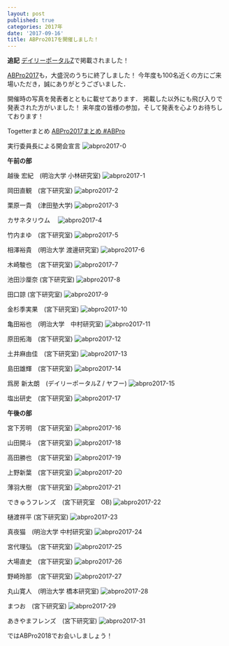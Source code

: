```yaml
---
layout: post
published: true
categories: 2017年
date: '2017-09-16'
title: ABPro2017を開催しました！
---
```

**追記** [デイリーポータルZ](http://portal.nifty.com/kiji/171005200841_1.htm)で掲載されました！

[ABPro2017](https://abpro.jp/2017/)も，大盛況のうちに終了しました！
今年度も100名近くの方にご来場いただき，誠にありがとうございました．

開催時の写真を発表者とともに載せてあります．
掲載した以外にも飛び入りで発表された方がいました！
来年度の皆様の参加，そして発表を心よりお待ちしております！

Togetterまとめ
[ABPro2017まとめ #ABPro](https://togetter.com/li/1151287)


実行委員長による開会宣言
![abpro2017-0](https://lh3.googleusercontent.com/AQ3CsRAEkICaBmCFP4894551shhMj7ssWPVnGqMrm8a6jAJuyPbs7MOJmV9uIBWjSU5IWP-B6Rjj8FNt809LFRnoJAI3CkavWIqYx180sLxSOnqIXAsGtK12H7HVvXk6UIQWpkH-_wRNqMFWITLwUCPBj7CnRhLQaAepYki8k9icDZdg_errf4_iFVdzNijNUYUVidWmlR8XD1y0uwa6jVHCywcAzRorzvsO_gaPpP-bZWPCI7w_yU9CvRsyInLtiEzmQUZUpXDciVAGzwNJqZWH39BTkIKWUxS0ayxM5yf_MRXKXolltk3sDidLvx3TN1A9CLz7XTdn25f94GPI9tOHFLLEnNidp1UyJFRApUXNvDYHqeF92l38Uy__Fxtv-RN4YwHTmTUQdY93nrj25eGVo1KUT3R-bzLRqzIVrAd5bT0BO2cwkxWfj-GWX6U1xBwob9PPy11_cnjqBrboA3Qfj7KHLOb89nws5DpaYp8bhti1VuxKo04K0E-M-EklqQYHrpGaBTT6Wnst7CHunA0xHqZXP52bM51FnB28z58n434Q_aIn8xeStsMPgrrjS6KH87QwHuWFw3FS99e9c3T5IN5xAuaNECp96wr1kTTpomjTlVNvVoiEE6uT5VnKWkEYbr6Qj50cH3BfqZ3cum9u3oT2tgnmGUM=w652-h408-no)

**午前の部**

越後 宏紀　(明治大学 小林研究室)
![abpro2017-1](https://lh3.googleusercontent.com/YJ8cAiF6YMgDJEFEBFXimW2Lu2HNPpLe7Ugpsz1Cqg9q1Egm5861a42agc2H2yKEDjYB5ohQFMzg9RmRFZ-pDj6T30qczMpRrZY8TQtk9mZf76d0t6Apx_76UpQAgiBVivXpCgqch9-3vW7VROq10pONERsjrn0wnOTJ-ffy9rXqiHnJ5an_Av9lzLxADZ5g-Re8bokuprae_U7Ngb0MNo8JLcn4sa65lcUUmWAf7DGu43mWZcmQdGGTGkXYk2tBi4fssNCBkyRWK3JUANVjcZTrAYBo7jqMPnhwstXDX27tppQB5u7FCqCFfj2cuLxwCNRD5TmnK_EdIA5dprBWMG8PvqbaheiOOTW42SYkWFcPgY1Fibe0smSuzGYwIqvv1CxUxcc3zOB2R-CfxGG1VGYa3T5z6ItkLRWBJYKFLA9ofL75xfw5CxVyw5w1tChQHRK6LzmiNr8EJx9lz3clY5po2J4NTsh8YofBAt0sAvXGQ-tx2vCg_UhC8XbrgxTiKT33CSc8tl3mXl5FssPMza5QPbxzXlxs2aSgV93Fr23o5G5p5mG3nhwrrFqNuf0-EthrBlzM_XtRnZUP_GgNlQih_JYVtxNPEtSmMQ15qG2UFbEdxObUs1tWa61KM_vLFzFMa6Nva49fUh6XqDsCZD_pVTZlNwzYbMM=w652-h408-no)

岡田直観　(宮下研究室)
![abpro2017-2](https://lh3.googleusercontent.com/cMsnFd2MilLN5Oc8ukeVtzD-Kab2Bj3pdayURED-8I6WqljFDD6Ye2Pm0aUNHPB5ONPzyLcJ2-bD3TUxOBr076Oy9YACdKRHNTLqupSfuf7E70-A_dOOi9eiQaEpAlPm_LzLpJ5kUGS9KWVCQJTeJQt4WD0KF7YxOkqnEZRMkOgWpdAEavxwhuz38qbxERYreW4My9eBpt-2J4vtPTvck1SmXQ5nv51qrtnD3tHOkNvBJFvMM9ZYYCzZyRS7TJVnghX5rtmm0A_NOkm5ItkFixvpFdrcra9jG2zH7GSXvDsp8qxYnoB6Az2TIX6W6xFntD4hgs_ILHYrPq5rBPQw1bEluXS2unqmLD2cFmJtDxtQmHTswjEz-SdDt1BAettYoHDaGbgsPVg_TWW7jrBypO2aJ8fTXvMFFAPaV6XjW824Zcno5P-zDEpyObltoTcqAwLlG-8mJKzX5qq0PDy8Pp7m75Jm8nsmB9Lo2XdD-UaI61TPQQaBuwnFBl9xnD0K7C2Tp4QkU6mKT2TknYwjJUKtoaFLIY3yk50vQjwDT0XKgrOpxf-2nDfU81sr9TL6CxaIERsmC9r_fsym0fC-DbikKErh5O7YOHpacwIgAg=w652-h408-no)

栗原一貴　(津田塾大学)
![abpro2017-3](https://lh3.googleusercontent.com/RsQJT8ZRHNtv3BskrkjtTbHvLvnqnKput5eq4rDYkVUiYw6WAqEWNRX0ED3g7qV0At6O0pF3FxjA_gFfEgOGJDmoR7DFLm11oa39C-1M_KPvUC-cAPG_eSSyrLOQ8C8pBQCjJoN2uqPwChhtrB8nwdlyAQZcV4FRRqOmca3wi0r595zsoxKSrC74WJYtRH30MMec0XvTSSNhU_Qk4tmtk7s0ukYlLpESMWTCr6f4UrOHQQPvHTrLrcNhz8IqvaaGucMaLsmsBVw6eR5rwAaDIpFxtHOwpUKJGgcRIURX4LlOkm61lSW0uLfXnBbOl2aNGOk37XgGxVeil8MIgRm-0qSRngant656johQiN30o3ZiFYdaXETt2X5PCmCtCaVUtCNk5tNUDi0crIR4MWiQXwGQY7p8BTLNLlqdx32sF6yVTvRoW9BO9sVK77laS9jfVNe2GfmK4y1B_rZoTvt-lX6-XGenX2Of_TtTn7acSYplkkwbWBv_4YgQ55AX664JW1DHvBFxKgJ6jA-ZOxI77B026raowat2yAlvGw4pcNM9-eraj2iT8Oo4KDQqzNulFHH__9R6BZz1o8p1wwY552Sn6b21BNPYJRq7qNh_kA=w652-h408-no)

カサネタリウム　
![abpro2017-4](https://lh3.googleusercontent.com/HnUOwDPeWXaKkF7Z3FqKINmuut3GFWd7tjpub-zM5HUF-1OVoyAUcckRGARyiRervcMJ7BTmSLEM3ZDpWsK6NzXC1qce4bEDdUY4Qt4e35J7x3YyiNjQ2KG9T8IGa4xSA3gKCHuj4IUbuMH_GuwxElGq1dN2Pbn915WXrFfAw0Lj9hJBoQE-UpQdLqkoj4030qvfZg4LlOLfGzOOpYnDb9LxW-XemFVyPZ_7bbwnKX2-X7PX868tsUtAm9sIrPIQzaJRq56LfSDqHbhNJA1ZxhjxuD1y31xoUHR9skfcXkSMNqxSXa1qj-xkvWKl_qQoEY3lsZ_1o8syWo8PJe6lUkY7NEdrSlPPVV3aK85DuP0o3onTZFZceav3uSxqZxM-zwEloMjTsa3afJxn3U6PlUMhv1BV7NtYQ13thjWd1uFuPDdR_fHGCaN3Z61iE1RFe4X5A-COLJK6jMY6Je-59zYcHKIoSua4DcsVU8QenCCsDdA8VXexhqF3BJmpcoDYiByx7z7lM0zE9nShNvJVVRzpCtbYX_YPsSbUBv6MK0opA3wwxqNq8kf4Uz63JJbXNtbcZNXDQ66r0uKXb5zpIryZMzeUyJ2HxC-q-1jSzQ=w652-h408-no)

竹内まゆ　(宮下研究室)
![abpro2017-5](https://lh3.googleusercontent.com/0cICOveDMX2x-NJlNlRv-hkQRcV_80EWxScA9E9Hh5iJBHGl3ry7lmkiefXJrNolrytZ28gTcFZcTfnMSMWfRPO8ZAJrqrGb1XKuFsZStGKhv-YhR1CNSBI0gZFqQ_BnPyaCmqsyIIqhsaD0BCmaWUT4oIcqL8UU6kFadPBudI-t8MN_m16JcumLmi7Y4RnqzawS1q40tdWGWSAmXr0FVoPTLyv4GVfUj0bU21oGDUGt9tVhIIhjAd53Psyd5sfrYyjDggndn0TCOJ8StvW01D2MfsfYJylC4ha4ncfab0ODytK4SsyyQr9jbT480sQaXpDwCZg4KWaPmLMJTMNTWiX0z1blBfWiE-u66SuNmsdg90XXe9cPvAKHpuK4FP2YtuGV3uVrNn7LYGDwjnax5DQJkEUXfYUy0YYOFiqfBgl8UlW5LENGQ2tfJi1Yf1v264Sg6zT5dofi-oKePUzwcE2WLf7ZB9aaSonldEU-7S87VY-ghhvSn4KNb6R9NG1rGCVFtqfqg-1ISrNO8qlfmmcJjTdbb1766CGugSPMefYjHIBKab492xo1NB3TNtSW7ARdS678yF5oXzetXAS5_aCoeNycMyg5uKqA4C-WwA=w652-h408-no)

相澤裕貴　(明治大学 渡邊研究室)
![abpro2017-6](https://lh3.googleusercontent.com/q9yELim8t4yeBufkV6uOMp6yBwnR8ue7necgcObmgItYJXNe8lk9QW8lP0dNL8lIz8vHS8GfKppurXewWmSeshPQk23bXrUh6AUhAG6RDd7LAjv76dHHa_2ZvDjRDlHQwQK7RuNEjTQjexWTYnKU6aSHnilh3iNBblTPH2eMW8g7ZNnyrjbIbeFEzhlJ-PDUf80ZsuFtLVGPj19XY5eqDzMK8u5UYz0xTeC-1YcKSVinsgUUOuuZEgMEsxVEcznfLujiuRgTxmwLWydC_H-dkSITV_OVsvQF_9CBPORofa2UO14yNUMQJkNg3u76e1Zf1GRWC-zQpjTjf8bPlWNrciaGBAybIUgKjtMQHaRXsz9KvkFI3PXbIb_lsKOawtRq5rcPyPFKATvXKawNKTtwWNo-KRp77teJvtbU5R7hyOHEyZxSQcLPQb_PW-fTBVsPLSevI9q2wT47v3W8UY1g2Sl9tMMjccNegphnBpCVDmRuDTFzI8O4HvXJ2en1piuS3HSp8MZBCyka4Z237WK3PExoeVKhWWDEeFBgO4HfjQ85YtVdRzWFwYpo3qYJcam_F8fR0T-y39u8eonck_CHXxULcxbNXev4X4EsES9cqQ=w652-h408-no)

木崎駿也　(宮下研究室)
![abpro2017-7](https://lh3.googleusercontent.com/HXiu8uURhfyklsC67gsQB27WBoRT806V8uZ7vHFR1TbRQHGIf7UVJwjOK51Q8ROT3Xur73hs3qUNVpqs0QnE2hNHp_ZVXCz7vGrfW9hwBNMFmugOCe_bT7S3v0sfcfXlfzOkFqRIWggJsHnOev96hfM4Mh_21DWHSCS1BuD_xz8g3f-6hMAd4i-5lRuE5uRzNU1D0-pIS5XAk9Mwg-ZjnpO9t9c7TKx0EjUqsi1BJF_e5S6WHx326Dthq-ATaEEaTaFIFlj5vBxJ8rkj9kDYGRsWIfcgLvdfounaX8gaClZfwQBgB-dTBioVfFUmKT0kE9IiHXSSizuxXwTQ0MzFJ0R7Rlenxp6KkMpWn3cM1G2b1tDnOkXdEVNjlZ10PSEBVissLH9aUy7pBLdly1rTZqxKPnTkAMuk9VWsFmN_bZnKG2Wnza-lrP46tE0EmyToluf3EDViCdWksnHF9YpaW5x5Hfae7GfYOxzDvfWd_OtfSMntfDfUm9-VxZI-WAv7WC1mY_kxvpLeCxJJ-cxWgPwIZTj6-Tgz07ZpI4SYtZL_ttfth1_GcuqGrDU0jh2IIqaa8xfEVOInMslkwkhx-U2nKILyMg_ZDfGwfuFlkg=w652-h408-no)

池田沙厘奈 (宮下研究室)
![abpro2017-8](https://lh3.googleusercontent.com/IrG_Ji8RAEzJs-QlD_pYbhmcVActoLuCmRMrlyPwgvXSlIuLBqjwxsUuoFJeYZhWCp4o3o-NZnAujYfXI4IfJe4USeSSvoZAtRtYidW3rUS15ZJRn2hoHsXebD5OhX_lC4QikshIa4M550B-bw4YQui985NlVg8scP5lt88Z9OC9cCAo9vZmeK2wSV6A-pjRvETfrR3rXSkjCvXIfdaB4xq3AOTK2aS9jZqPYQsxbx5GJReQn1riyJHcHlxjhwuNYdPliqcqeukmN5kYFiyW8684AH2UMI2MLeeSFN1RjvDjCD8Jt26Yp0wzT_U8bASgv6H_brsLzrpKRRfoegf9Mmx2ln9nPyu2NQee5euiRm5KGCj-YdjtSYhD266haAQ7pbfKVC9bVCe0yhIWZ2U2sWzAlhQ66EZDRb1vKCVnXUaAF1nOSHOHMt4qCBPu4DvHc1IolmPj2SAXn_aNg1QQG9Ze1L9KjLM95O38CyUSz9db0sHO2appNi5po5yFJqe_WnP9Zf3T0wPTvx5KUrcFGDLpF-k768Hi5xSencaUQPFEowJymIfYS_my73uUCD39noHs21z7qkswXpNjN4bHzoV15YAkpGynV31vlGZBfg=w652-h408-no)

田口諒 (宮下研究室)
![abpro2017-9](https://lh3.googleusercontent.com/D7x4AquXbJDzJhauOKGSqOIhrgEybPgcml7Eha8d6qyA-izULhf5_E6lvMs3_KtdxdAUWDhlSpsUHC9Qnwhx2zj7qqiRQDFH00eAKbZxYfsErklTEjf1ltKh90e1vq992vuPtOfhUcZdeqTn-lyRX5Tn7MNR2QXbMRz2hlQwMOGzC1KID03GzR7wyToMf9gr6E8SUtOuXkceatZSIGedurO62sAxJzERm1_MD9Uu3it_iK-u0ACbi9g2zVaUQapLjERwHrBgS2FMBNpkixX71pxXOSQuaRnJGUjbwAGI06cDiEESyUioDvvJ9OhzS03qpQK_LzjKmsEEwWVSITbOmAk9TD00UOp7xsMCD_OqtBRHZGJVYXsAbNJDqrFKIBrUZh3oJ5mv3QsLxG7K4iXUih9WpNtVUolbL6LRT5YP1HA7toEuTL1ca5sCbk6LH4NTReh24yZ34cAVUwd6poVYzIl-l58XPPwCgSXvNrJKh_SFLUHvt0V6WC2R3wsQrtxIvxbBqaYYjKJIp-lSZsN-KXHScT84b26lW0zUi0VsBqV9gQ50i14PKTedTY0ELvGbdRiSXmwtkr_v5GrDsEIZCL8G4mO-XfSpoSoAnGiOPA=w652-h408-no)

金杉季実果　(宮下研究室)
![abpro2017-10](https://lh3.googleusercontent.com/viuQZFh_OTF9_qNyeg2_z5hotjGb86d973Eca9iHCtG4_4Y0hZzty_rj9SWT9-bzS1GkppM3R4dkX4RXqxcgCJ5PaliXFAFFEeN6iLoR-pDRojW_ieEt3UjbFUvYn8HroXoG1XZlXorR-UQ_1cTfBrQNzryndQ6uzSXCcL3gd9OUPjYDq_DoqFcqJtJq3PgR6nvLWNGunyPD_2CXq53fyjifZRoDzmzPU1HhMTt2CSESTjERiFVVcE6clpMaVrTSFSiyH4hRi_v8H-6-ALYFYF7lKSZjD-Uxr5nHufswzlDvY3YvEdN0_8Vw4n4QbjB8VV2TM5LjOkZEZHXZyYRo9OfnP_TlzCLoJqXLhIqYus65WaoZ08ml5N0bekf_LVP4wBZg3zM6EO0TjKk-Ofa_es7ff5oeVkzN-9CjmFR-I2joRe16teibAc3Ljl8VDbtCBQetTlxJvN0QhY56cviJQHrLs5pUL2VUTNtWbs4epRhAdvu7lkw6K_Q4SPU1elFMZjlbUl_CqRyVx_6IyDn1ibhBPZh93O9ZIsjrHE95mgLt1pHCfJYYCHGM73Fy2xfTGbqAySDqB4JvkvAfwb42TwVGIr7anB16bFrdBW3qLQ=w652-h408-no)

亀田裕也　(明治大学　中村研究室)
![abpro2017-11](https://lh3.googleusercontent.com/BbxLxvfHw0KjEW9YUnS_SYD2qGJkXYQK0nuRnjy5W8cyVqLyS5zIn9_yKWxS3Iu0MKQfrelYoWZerykEsSDGGzyRwbPjHk-v_BaZGArCaOOeBsjR8GL-47Os0uSBDGgLKH6vNBynzKMcgJazA1SDtyaAXBRWysYRU7EuI8wnR7quAxNKVs7OpTPpe1SmZLLVlO_jF_y8k0PggNe5hTdytDGlrdv50QOd6f39ljrt8dohVVWop4VuMGeNl7zaJcc1ABgdE1jLyBBlSsz6B98_XCKF6eX3t43e97ewplwv-0Xm51C0GX7sCjWF3Q6d-pm_QUvxTo3gvVlwmLxmMs_14YhRxDP-zPqSIw2wGpkEWtq0vi-_VnxLZyn5wZ33lVPGRHdu0clQoD9v6EcYrtVZEUdDv0CyleVOAJOkDJe-GZa91D8m09kacHhKOBxIaAIR4eeQg7qw4O9iUO9kgB8d8Bns4vrnImUgPNHXZzE-MjlmoNbmqxU79vDO2OshFkbM-3H8GkC9v8lpRNMCrAYRmkGQuXEzxZLkf3_YWsEEKVGthBeWtWwBN2ot89TCfqfvqWD9pWgRtlFggftT_IqTVb1kH6sQp_ia8JS8KSQPEg=w652-h408-no)

原田拓海　(宮下研究室)
![abpro2017-12](https://lh3.googleusercontent.com/S8HuqVfo_DFprRLtsUKL8an0Jw6Do0JtU99zXg_7WxPfHUZkw2sqcHZ7vhuyspCOx3g244-Sd6STL32a55iZrSAoxE0Dgcyk5eUDao_DU7aZ3JlNOZpISouH_jddKqlIhjiGJ_rG_qdK5efyARNLunY3ckDMqHhXtEQ9gIp1680wqx75cw4a2j4UqbRDsLhbtLVky3cezotdpRJ2fjkupoXLNs-Saqd_tINeCP3-u8zOCL3DaUCkXoBy-Srg4roPonPFQWbKMgR51I-L-3U5dSXPFg2JzGi9rcKMK0KmN2OqqhgEu5DkW0-Qcl_sGiArbuG9QxBE2ytzgZfWn6BaI8hiS8A4VkFNsyhG54v7YrXLCzo0frn-M3eqwLmOW9WhDn5sJo82qVSw2Gxz3YjfQGsPCYdJwtv2XC6t-hGgRRUaiafon3M0G10EYL0012zXyfjGMy3ZhSExDxBZ-W23Zxmivu_qs-84b7VkWc-2fT1e3U0j__k-OHLAEgATRI5Jh6gVtaWl9m7_e4FW1mZBqF1-g7IufPnUz9kjDZbA2L7ReLywQ8vSdXSP10NIxeFc_RnpR8Fu_tRrOaLigdMBMuqSfelZ7Mkmx9dL5toLZQ=w652-h408-no)

土井麻由佳　(宮下研究室)
![abpro2017-13](https://lh3.googleusercontent.com/cYZgO4b2S7-HfLr6P2tpOFlBqX73rDujm2NK0xp-6UNNA3Wo2isVhTfVQmTvZzGXE1MZpLc3O0Xys9aiPKMgQirCZ6cEeZPv77BsVoycvAjtOMXYswMke1oVMv4bvWRnSbNS2bx57_i4TlOKuxBpZY-vJmAa8KwNxhHnDI6tGgFg0u3GzTcGez_8bkDclBh1vqmXZdgtU3vkyc0DSJlpEeTD4BW4ECM6vxKpOOnLYF0oCqbLgvfe8e5ImZMv7icutXmUYbmVnNiV4QHriHHmDzRtFl2XgDoe93QDbIE2lDVxuLcNiDsSEBB-KCyjvAtMgNc0g52rJiklMzHwsYMWFaFRffo93Et6QEDgfLl2vqbH-Uct8hokesUqpOrnBRBHCMLjnwMzCIPp2cSNXMOciDFyKb_v1XlNR3uM-DP12zlp3VejErmUEYiWDAUQUUEUUX50jS2HFusjLMJBFKTt4cpjeTQAPNlEqaILrNiF53ZNJt3WbSUCBrqW0jw9wNmWAYFz7HQFFckIRTF7hDtH7eNnLhLApG6U44ZRSYcjl5h5gkSi4I_SkyjFIkmWYLr-gP_eUB9Q0lIMvf1rxXdUuBzAYnD2VLHvUIYSXF3gXQ=w652-h408-no)

島田雄輝　(宮下研究室)
![abpro2017-14](https://lh3.googleusercontent.com/ZAp1o_UwLzQ5PGIXxNRD9PzURs9tygxfzT3GZR815LcdVGNVjNbX0JCYSqATcKfqMIpXR4xF1bLl7iJnMdqeKe9jZfjdAT89Nc14QzASaLpvQ9o6TztDW7QSkftkad8Df4wdWxD_rJNvQIlSBmr1kFlPEiIJJK8EyUj_ytgO_M-njbMa_TFduKs7fAuLON3AHvkZGFM9MPPsPXN2VyF3hvxT0LcGludQttp-yE1lLWaTkeDPYR_2qW15cXDWs-5X1r8HInTywKkFo24bkRr6gaaedA6o_T6bDshAvOOcOC4NsZnH18fIVKRWFwQAe6-t-ht_fe7I_E-0JXm_PfKASzf-fpbHw5mranMifRPJCFKp5v-uxW_XOfrEgZS-JGuROalRCbQ2-Lftssn5Mw5tyMdXUd36Gu9umvV-zQxpjOw79Y5mKRQWzIjFVai3812VRhHi2iHRMQUSLzNxS-cvVbtiTvCJWLguXdf0mGsSVGQPF2W4aRGSx3ouE9Sh46YSZLXcbekLdS6J0n7F-8JiJ5rCiPjxgRBPtWX4M3aSuQ06oWJ4RKIR_sbX8gRoolrCZji-xESibZTkmfc3xrPhwZHXs94ESyTiA2BFwwH0FQ=w652-h408-no)

爲房 新太朗　(デイリーポータルZ / ヤフー)
![abpro2017-15](https://lh3.googleusercontent.com/QIGalXyMxcexHe_QdVF0ZRfzsMZgk4ZgEXUW5rroaCMQLqNUfy3Knv8HFfnWSV2EtQykzbJVswuB0m1DEj-8ULG0Vw3TO8jctYhuJHEucONXFgN435zQD1IX6YxH5liH5QHnp0yWeVP42x54Uvp-aQsWv_BWDXjYHDj4_KoB7NPW4XzzLvcsIKg4-meRDUTEnTLTQ91OyNtmygU8MB9rgKS5-TscBxx3ORojoBXwbpSquk7fLeoT2F6qcPMbTX1RxedoZVKuJoslbBDfb2-YhihToUPccl5RrQZzEYzVF7rfB1RrLu1jCB3tBfMBLUIYR5I5zkJjk-rGwDleI2GF_dX0SXGbcjaAOPt7afzPCZUJ08OfKAxYWR2Z99_pW8T5SI-jG4okHv1r61q-zjk_YOCjwN6c6mpwWlQzmG2TrHFWE1uNtRhImoDFmtIpBIUE7wURtmMKhhXZ6oQea0rLM96TtiqLoaIjw3oqB8_Lu3lWRVs-Z80grH70ds27TUBuwx0zlIMt-nQm9E974RMYgCrXUuzYk6H_NpbgKyerVVK-2Gi7jvWnEogRJNVJ-UNu-CvPDFlqBupblXfvR1Izl1pvGMabXVxi9DB12VYi3A=w652-h408-no)

塩出研史　(宮下研究室)
![abpro2017-17](https://lh3.googleusercontent.com/Tz8-tZ9tYQmUISS3Mr3Ub_d-bF5R3xQwDFlK-KBhIwdQtHexiO00uiIK3dW2WD8IP43BkkNKuDeN08Hc17c0t0ixSbxpaQQ9pxZzvX-941fNaVui6NTQqzCWud1EtQdef8A9sF3o88MP-c3awGLk7ZNGflLOioLy4o0BMNWyvEF_w2JtmL1JFx4yp1fDtyoWpN4TGk7PSdRWP1OqrjQmphiVwT239TpXY1NVw22iplSt1pSr7SwkGI8vjIGK3JVgrutpMbhvNpsBS175cb7dD05VFtDyeLNBgrTk4kTl6B3ZchDde3oK15nYRkzDVi9WX4eiadq6nppVzoLLmhHQfhbctdCpk3JlJ8F-0-AGrXLv-Ue6emi1LckuwezlApjfc265Ve3S-mwTTOTgdncbqMwMm9fkqByKQ-F7wIe4coaow53OGz2IOpc57c5m6rOyKgtFWz-3YWnq6RO4ZNFTQzk9DXqlwoj_QLdW9ZP2VGogSnQqIfTLaVUwSx_P0yScjJhx1249zlsjQBekLancI37sRr2AVsWBkz9xm4WdIASPj1Fpa-QPAAElVC1pc_aWIgWGEWnw22-2rWEMdUG4rvsR91193MaA9WprI5Orkw=w652-h408-no)


**午後の部**

宮下芳明　(宮下研究室)
![abpro2017-16](https://lh3.googleusercontent.com/MZeFXvNlguUfgi1RzLyOcSx97q55odBZptYiFLwQcFOG2nbmYSIsOfQipsIijy8TsHEv9OroEFJAWixknaHIRXPP8rjrpLcxF-MX2YnoBhK8ngc3p7X_OhjDnckdZ9j71Zw52UF9MKqYUAUVMFBPHnumBGoYK6enpsxXLzJ66cIR9MemD8bNJlSk3C0-eY6_FRgAa5ihWa5WgSXfsKVr4Bp3JNUfl08LSGzrl3iTPpPBSz1uzh4iHLxnViD-3gGfH8wG0sNbf1X-8ExuOmQZf3WxEG3OWAFpyqhSBIQiykXjzvvNkq7TIRriGBctnOI-qLnzpq-_BjaCE0fH3dIeNJ3ygXT7978mGQIBMerdzZNMqaxd_ul-4nApS9Fe3_aISaFDR-4x6QQ_hzJ6i_nbHluQIF0AoncUuYz7WHWhRoW9SnwvzYwRgtE5KVDlpJ8sYhR5SLuDw0ZQfMYMjUCDUDXXoJhhhHSrRPqMNL97vUFpni1kRNIntFf1AkjlYtgY0XyQLZbWcV9NeZkFLF0BfI8sGIXUL7OIKGP6SWf7yft1rBwIFebHYnwNUw4ydCg_31_ZFLEWXS0NN7_2njVakRy8U4SPI6sBqcZxEjTRXw=w652-h408-no)

山田開斗　(宮下研究室)
![abpro2017-18](https://lh3.googleusercontent.com/TYMUV7JuT1QjvbDMbfWNH3Da2kwUkyByMYoNS0ceN2hBB2j03QKG6RBuaHG3Stw7s8zqY9IflhFRfSrWUj7fzW9SCZMagjdynrLPkeq-LyQ2IxaTArBZkrhJ-j93jH3Rax6jL85SfChXJv9BlT3s8gcVAqFYLS_RVnv4v4eGdYqJTDBdTNxBIqElXs0-nNPTF4XINCuePyqIYgY6aWxioWf7vyV9p9sVi3_0LkGzbpyAQ6jTPd8U1OUT3YuIj0ADPOQvczLkX4QvtEBGNbbZIYWxPZprfzuJdgb_2WywOA-CqwAmXhDaIldVCMYhhC19bl5-uxsLTenLYQrW4cmf0NcZzUUtfsMzeJEc8qdaQHE8UCJk37aeIsOUD__gXO_J8_EYeG5JhJRu3p1UBUpMAktQ9t7Yjty0Hjt_RtWJvaAkPumI1glqt50B3-2iNXB26pqWPrUzW6AqF0D14CsPDZfL945ESsmWnHajnmiYkQrz1oe0V2LKtECah3gEtkEc-GvcwRSA6tZB_DtHbFzCfnuAeMrEcyAXLAY-rkw4BOMkQU3NOXDEdGc7jqiKLEBMlByb1FTF7A8wajlGoDuEG86gChbkD3Zr7-A3TCKOyw=w652-h408-no)

高田勝也　(宮下研究室)
![abpro2017-19](https://lh3.googleusercontent.com/d8nGDgJsDsiB8fPvZpNoMN4n6INUW10iJM2EihQqAvY98Fk896vsjN7CPLA9akZ15NVtng-5h5N5Mg52shyb_pCVXR0o6PKi4253QS4hdMllO81dqwzJzRWXn7ZzPTYrdyCXuJCgVMAoYPJMD6u0KvuV24LYJtD4L-TdUG1BQQMOwWpsHMtM0X4_rzpk3LKO8vz3ueymNIZ7kLs5_NmqlOs3xac7fGWH63Si43IC40-zjFnOmJ_imHAv8yZQbhKulNZs76ISmK1nmVZphMz4lmrcmYfwobutS3LMdhEPrwUIMtbinKTu9hsX7PBOHAuC-CVog1jlWZ7DbZi8OcHrEFFKi5rt5igrfmKggDFjPw-yzR6vGazogS7Zv5aQ_xYyJeX1hjca9hvCYoSoCvluiMV7E9WBo24Nx_4nwe-ZHb2IY1g_sg1vIUfGYw-eJz1Hwzl7zWleDdKpfzTDKzyqQ7j0Uu2imMiSQRgQR9FrONRnZM2Wp5IuEf7b8BJbfSptvRnxPUdm5wNdCHfuLKdU9paYrb4kVnc3TE-SFkzAhGr8iPSR-Q3DhHh9-V080RPJUrG1MSLOzaxY_Mg0PnYUHcORYaRfgkJNPqoltY2SJg=w652-h408-no)

上野新葉　(宮下研究室)
![abpro2017-20](https://lh3.googleusercontent.com/tt8iH_daQ4MgAbVhglGGXat8sHkJYnq8YAO-gwcH_RANltJHezDGWg9EzSkrjbdmPoWY6Ij_jhHfZ1Ke-8oL5pdtra80QU5gLAjy8BK_ZJFImL3l7wcGB40Cczky6LDBMvUZVDCxkRZDSzeXpuz5qs7jccd-AQbNQ9gQ59o8-9ggjzBrs6w1dKZHfMVgNQmavVb-kde6Gj_swwb6D7374Ksb66RpE4qyZnYGJEzCn7tTETeRDRkz3_w0arDACLW0URcB8NAKPN7DdvBenEcTUXE-r42DTDKIFMMbl9xA8Ep0lEcMqVXKyfhH_xdiUW_l7TQpFyOq8V0-qhWccmCRlnHw4nKHnCFj1Krt3vKqlcG9MTgZ_iUOvogXV6NtkVQbkU_mBlaUc7Ttq8N-Cgr5U7jXJVgSuyUdV3MDV4RWValI0bvE_bmyeixIvVd159oUrhwzdzLsfARglxqim1g-s-yKcL3Wm0tCuLNjSswILq71erNKVCEVDPcZbcFiRr3wiq8PM5LUjTqQ3HF0aiJe6esCnX9hEzcJ9Bj5wxizsdqJJp6ovi4gouBeNXPX_dkYPdSBvFCkd5jWLC0iWwybFmbjtd_WhDdr4T_GgV00GA=w652-h408-no)

薄羽大樹　(宮下研究室)
![abpro2017-21](https://lh3.googleusercontent.com/ef1pdHlvcjm3ccSjLHu1NjLAmUDw3pCMa-EHJ5x2QhTzXbszyDATqzvEbla1QtridDF2DZfa179lJMK1mBkHqsEmht5_x5ajGA8zm66dNIUzlXUo5_uy6qN_Lz8DAkTQ_sa3802naxVKDyrwkbYE-xtqB6rn6JgVLsSGlgWjwZxOZQc1dvCgcQUqPR79LC1jtrteqYZYjaAAgeyLEtwFUFyIMrbsl-Pt8USeB_xGzAvzxndkBRvW2t_ouxATT6_NjNUxru0YFBrQmwkFzgUPzR4TkUrBfERGCZYBhIZS1m-hMWq3iDHA_lpHlZFeSSWN4frgBoz3HvvRUGD7ORaDiX10kxfY5hNKFH_3fj_qb7oJ4OKg4izEJpsVAlgu0hYg_N2It9MWrJ-rWzvXoUAS-mH0Dd9kvpaN5ec1EoYOoQih2oGRYqNsQEP0ehJ-TBzJ6mRs1r68rqGwlRZU9xJGXlWrKjhfR1BwszvMtgxl3jO_ysCoSc2b99VAlMQkeegeBfApcmBlQjkKGW_n8SobnZ79kThyME5q5JVPBqty8i5nEBXPO_bpQSOPdVepCnoyfdhpUHJecWEYPcethodvHB0IrecfDDzpAFVFs_ZsGA=w652-h408-no)

できゅうフレンズ　(宮下研究室　OB)
![abpro2017-22](https://lh3.googleusercontent.com/81L1rnP14OrdzwxZyn3-L6JUtnDQfDBXIrn-sSulX8pTexf7rFDUTqTrqiGxizQhI9ITz6jbrIDPd-6OFY_nFdUUB8IybQUhfI53iI7fHaCYwxTCnvvndXBkNz0EBzucm_QIZ4kmmh_YPNCTIJ63McuU_jAR7uhIQw0fnfKzzn47D7hSLphRegKvXijKaXdyrCPGR5d-LaPf3JHmGYONl5hQsxcG3ACtdCLHMHN6TKhoTwzZjQMBdqSjah9jK2RgybtcSszHuAVfpT7xpr6Sxt2Eb6d_ACGwzGnA_iiPUUjVu8o-u7SHxeCPxEobqzOU0-17Aa_WDuCwPoEnc__Qo2z32L76EfXfdb85ncp7pVBQShqAi5wZoMT4GI79-IRrHS2DgeUTeA_31-iPaXBkEjHtBVrkT2B-mrfA8R3ktUC1snVr1Cg9pR-WJToEqW6v46pIksH5Cfl5pQLlii3EsYcfM1cJAAP0Tdf6J2V1oxCp2E8Lnv98M3b9VEw7-5-X059LhAqTqQhFJOPOzki9f_trw-7M1C16FSMJh2JIujqb9x7enceB9xozIaGcY_jWa9rA4p38KJQNcmeyl8Kic5J4yQvBXc4iG5zJq9kW-g=w652-h408-no)

樋渡祥平 (宮下研究室)
![abpro2017-23](https://lh3.googleusercontent.com/lCx1GthsQnjQ-quMhjGYUF3TUqvl_w7q3SGfUkUplziDnCySO9poZSExke9m7hgrhHPhSq-qr_gRSorJKn9pSYk8inh89usA2jQ95_7AnOWLc_yAzNlkff9wQsLqmj6-NS8_8T34lvlO2Gyekyifdupc9GKpBdJTzzCQyP_CoqUevQZ5Pl3t50SstBeBOiwyMK78ay2udLWfW33HIwUvqXEJDqwZwaGhF8MOuAFSU5HFumvnPdjvv9mRZkj8_TnjNn707dRGWrI0ZowJ8ZO0-EX50qHIYZRKDfJS8Km_nQNZBU7CC5ALT8jIRtIG09ilS-21fhyVIbsKM7BTYmfxVs5UpR_r-L2NAwbPoRdxGnF4uLj9NQrVegIw6fglrjU_BicVMJNMm9eg9dgRA5omce_ZHyHBLiaCj-Dgd2v_zPN0gxT1soAWWweVvjS61Iafvvodu2lU-uHRhDxeV9IO_twIuFMugdDwQ0PKPvmYXLR-Sgvpu_Aydy4cWFnbb0OEZLO_bzIAyDQXU_PboIN3bpT10NmqyL2W9AMXHxEkQVIyHmsZ1y73ACD_xOBNGcVSgS4-onEKgbgg42WezZSszBLG3G-So_dp3SChak6P8g=w652-h408-no)

真夜猫　(明治大学 中村研究室)
![abpro2017-24](https://lh3.googleusercontent.com/Jo6O1I7dLKo0TBhP89ktP6LiKvnLxHjoCNniL_8Qy5AKniGqg01kCWTB_m-a7meQjwDNmkmjQL-fqhfq-oVoQxiA6Jb3kJ2C8vlflJesv3d8nAAaFLAur3qwJD3iPoVJG4rfOlP5wJUZ6nAxgxfkuVjNEet1oHbO2Dqx7oeRgL0RvBph3j2yLrucJOLKZqCcyzdTf4iUKKUhRYG_ADnN-YNGYx5OvBg9asm8Ert4SS6Shv0PR9TNHAzwrjRfbL1oJbXczZgJ8OT4XvenQGNqnBD7LOKksccV7gmY8D8T97QBQM2MYbeFmIQ_yfdDr8pnBboTdeqyEunr310ePIBlSzsA92W3vh_Ilo7W9kbN44fzhEXYg6nrd_MTPIaTZ_kryzYm8SKSMx_WQzKUaJeKsCOGF1oLrOEuqvwnm2e42GPOsaASM3AyN7-hNavZLRPBCn9L-sBQQBWgYp3yXXk_kXqu46x9Gz_Slwe_rPu0Hy2wz2AIkTRPWzhTF9Yze-lqCN1A2AkRu3cJJgleY9WCP7z3m5dzA2wqxDV4HEGfrKmMAXqdVj3_Bs7f9JdUninFzh_SgrNHVXvRfyyrjhWTU1XskfcMsNe_YAzOykxTkQ=w652-h408-no)

宮代理弘　(宮下研究室)
![abpro2017-25](https://lh3.googleusercontent.com/M0NATb75ovX3PWI_WCz3V-Mprq5O9Z02GxzH12o5moEijjBn3Q8F3muvSKSg347PV4wV6SZy-FD7YKofHGHxGve4tkpN98xrqfVpKkF-AS976smbJ8DFLxAOeh2k6mybskvTUo1Bso8l4hi0vhmgM9kazYoKGqJ1kbqGXMBFniMVoSkvf21omrIQqPOQD-lHH1odWd-TLffr9PZJHx1DmwwxfX_wZAfdRMjXunOhtY2aWCoNNhNnAV7QEBkyoeSalW7wo8nJ3HKv1jAxVpXpS2Xr-aWHLUJikNUf0ZNEo1jeqdKGkEaNfnQedHaR8z_ieWWUkaQqkMKTVMTUP2k_fOkH_LekufiXMc8wFrwgE0XrbrZnjAqyskqVQLKTcaUGutELx3QN1Nida8Y8OaCZPVgx0C-dbnpL6h72BOwyvMUPO0CEH11ve9f4na6g2uVKi_-Qw0pm1DL6cocwoHkJ-UEjqXVZ9G5chsGpHHZREeXVcWHehaSz3l23iMvte0Ak2iDT6nMMBzRVwTG2uRwhA1CT4naoyEjinmndoANMua3TPiaQCMaS87G6OCeFkmXY-ZQ-iT-mZw1yR_qZgx9v8fGlKsRh0PsHwP6ba8K-VQ=w652-h408-no)

大場直史　(宮下研究室)
![abpro2017-26](https://lh3.googleusercontent.com/nyhScsvh_QMcWr8slpuUTcifpf1fm-_wkfcuR4TYX_bHyJD_AztQPhk5ZzeVQbc9R9IsEkiew3mSx6Kke-1WQf6yUrCiyXDLZ-8lZRpmefJgb_RfAa3dhIICjOwR7S2C4XBMtxsL66XD3CBYO8a8CrjgxbTlTTZcyaciNqV0O5JK28mP-7_SSDSdcfqBW5_vFIWJnTmAhPuNufTYs_xB4TxzNkkEK9S0wj4Zw1pbZEfNRKhsXLh3DT422TW5U0hyTGxufu2VUJQgQZyobgiEQwhaAG_XwQI7QRaJI1DzH-9TOBeFaDQ8o0Pyefjo1nuGJYplsnnXipvcQWUnvyLtJPPN_279dAxfckVQo4dtFrtvraZhcvyN7s_NCZkWKTofh0e382PqJC9dMP3XaGXrHEtPJkcUmxhRWXlrdqnujcUnK0P8zglibaiIyeL12G8eG9t7ZmMubYSXBVURzO4CpVtEIlwWM46ZH81MhntUSIh4H3pqX7189eM0nh4Aikn-HYKP932rVrAWQ-j9IX7PKBDgaE70gclsgQ_kNVRBBN7fs7slJ9NjV8Ry5gQx-pau0xTTjUavNGwyoyWejntKe8eXAyCNd_1pzWohFhT6Bg=w652-h408-no)

野崎玲那　(宮下研究室)
![abpro2017-27](https://lh3.googleusercontent.com/myeUUZRAK2WVq1b99AfBvBjhDcJ7Yta9FHU52BtOSMW2j8KtbHi-ac5k6Tpd_pFLogPU0cXxRnafH-55jC_VUYBShtlSNB8TncIgKShPH6mBDjhad0Ng2XzJTfwSzaGFAWsTn1h0oLhPOx8Cbt6aWPLhV2_8tfDn9N84fM5ffpLU4yB9OBmskruhHvkBau2qVfpiJ-Hqn5yn8xou2R5n-FrcAvzO5qVEeiniFogozo6Mg339H1aL9la7rFtqgZbR8991D0_XT9oWtnBlSUyz44szGOoKKIi5VgjSrOFL52f53sYIxRGAvZjDufeNw7-m6Rek8vfktoG0VsDNTYEK-zzfB5WTWHKGfhMRALVVDZ63YUxLpD4ioezR0Tw04z-SmKRwELkGieByFb10Syo0ZbPX1nbUzN8mhFzz6L60RVLL0jhSBAPTtDecSbEPGdRbgBxt-KEJGppKhbUVBdOt9hl4yecFaAwWqkkcbCID3oiHLDPfAuAe_5ct8rOCqntHd-pgJ2nRwgkMGgdGc7JmSM_xcmqbCRdmRVqacKONhucBIQwfR0DaqpxIctrKzctrUjlwVrA8LW2Ux_7WlSY3Fknpl3C6kto_Nf6-RGkhvw=w652-h408-no)

丸山寛人　(明治大学 橋本研究室)
![abpro2017-28](https://lh3.googleusercontent.com/Ov9-jDTWzMEMqoknNsf3qKQgTI48pFx9GapzVNTZzxXFAqjYzHiYl5_aCXLFmyOEMyFu8vzG_mg2fmPEW04nEQMwBif7NywbFXWU4XW4UOPt0E8xeY5Izo-7Yt0JUsJxAu006pw6-NrwX6Gs85C_0uuhLfrWGTLCTIs7o2hWDvqw8SrJrComwNZuodAmmLT2CXQG7B34Do6y8lC19Kv7ZIFH6a70lG3fKWPpYIRi3BSG6z4V-WcvDXyTK3J2_ixhdSBHHGrzrLxjuJvyiqG2KOPyJxxLnJ7FvDNXSvnpxfv_PBK18UtFrFyjecvmUtL1vDCvTYUkPqLXGI7ZRFmwG99LLSs7dEk58MnceqWn3a5Y-o-vev_jKPoIkqe32pRlZW8lvT4JqCJLERe2uLoNmmkBArji3c1C5Va39jDsXLZcxsPRSgV59FB5KLpFS7wIsH20TFP7Cr7SmBWTLiY93l5HxRoYCtGxyXEw75lSq1tzUydPnGWaBg0JY702D-Pib7PlypPTMig69Jeu41EOKqgbY5ySvGew0aMYK9QBRH72XMmglLikZpZ5vjYi9cLKljsiJzdqTggHoBs_mTMjIE2GWBW20bRgW_8q3V3d7Q=w652-h408-no)

まつお　(宮下研究室)
![abpro2017-29](https://lh3.googleusercontent.com/r8y3qNfkAV_PPzNbhryYLAJ0ecasS2QQWSKm4WFMhTtXZ-wWYy5h85vpnQ9o-FNzD5K9UBgyT8BNclspaOHuE5xMzpmEzyPDJaxsth67mjb9Gvf9kR_hYPOMknL-3ulfAhxPQ7voBJ40RWNXF4-AbyySaz0FQWeWFD7Gw_rtXwHiwq4AB-c2x3lZ3KUxeiCvqsfyVg7MCUP4Bhhy5ZWAFx_yACm9Wj4HPHx9kW5rz3PwMlKrCkJShKLsgDwgqbChDVtxh9zPC3ugZfIAoupclo1CMDt3rsJ8H7ZzzpRRCyTiVZ5bWleFhUpaRS9qsuBn9L54TSmOBeSi_Jbyb7OB4KPyeNn8gaKOks720dZin_9D4d7swEwTdAg29c7mA8M4Nsr8IQtihyX0bz10IoDO6Oa4DU8fvYR6Fog6qODWNA3OM0ATvg1JUYh4V1eNqp-1pZtX_MM6JYhAkMB2RAAffOy7_0y1pGWREvTkoqcz9oEXkKrhjJiNG5j2K36l82rDuBLtwmc2AZugZH8XpwS3AgpgYKiGf95xK5tMHModEEdGps0MJIpnvPlCOdZjZIS7LJQN0wAyeQin2OVT7a9KPnpWcWCkjAHUaD6ZhJIcmw=w652-h408-no)

あきやまフレンズ　(宮下研究室)
![abpro2017-31](https://lh3.googleusercontent.com/jj3lFhkmmklRo3tqz2wr6tlziAqaZnNirtpk48eScYuz-eqTPJNhYb9vAvfMTWsZvSMZGQObm9AiZTjGu0QdaMLpJF-m0wbWvCRt2LrSLS6Romz5tbWo0OQtu1mWCpBrHyB_OIJD5oTlDKlZskzjxq03vfT3qWW730JBLVaeaCgWu1d1rpzeXWbOews4B9_-LO0zOL8A55UA-_isP-fqqB36OhSeyn6naZXiSuz0F-Z5m2Np-jqsl5rSaPHNvWuKcmYnKXNCLAxlNctgfpgeiLLlZes6zzbrKH5eifo6jANq2INuUoXc4yO4mu-jx6Pr1FV_NszErUSU4cnhgs6feNuFxk4fy_UWhZga6H00QiuyehLi1L7oYfTNCORohNEGP_dayB8EJbua93hPzltLnhYJdg4EuEKtqMzRlpFiyCgsXwf9oer0OVLIUzKcZN-2HejRNNdAx1Jo37Vr4hyUYJmrG7l0-vM7arZgpPCfcQweBOpIQil7XwT0wyyGqPDVfxWHPsGiSmgsIO3Z6WcThu4x0dhKUXN2fSyWsD4Fex6CeQwjXV26H5QeKnFdWxrwtpjU7_0F9lA6y7E3V1RFrccAI1hpXtSYPYObqa8r4g=w652-h408-no)


ではABPro2018でお会いしましょう！
